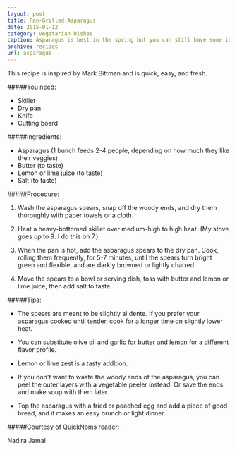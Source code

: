 ```yaml
---
layout: post
title: Pan-Grilled Asparagus
date: 2015-01-12
category: Vegetarian Dishes
caption: Asparagus is best in the spring but you can still have some in winter using frozen vegetables
archive: recipes
url: asparagus
---
```

This recipe is inspired by Mark Bittman and is quick, easy, and fresh.


#####You need:

* Skillet
* Dry pan
* Knife
* Cutting board

#####Ingredients:

* Asparagus (1 bunch feeds 2-4 people, depending on how much they like their veggies)
* Butter (to taste)
* Lemon or lime juice (to taste)
* Salt (to taste)

#####Procedure:

1. Wash the asparagus spears, snap off the woody ends, and dry them thoroughly with paper towels or a cloth.

2. Heat a heavy-bottomed skillet over medium-high to high heat. (My stove goes up to 9. I do this on 7.)

3. When the pan is hot, add the asparagus spears to the dry pan. Cook, rolling them frequently, for 5-7 minutes, until the spears turn bright green and flexible, and are darkly browned or lightly charred. 

4. Move the spears to a bowl or serving dish, toss with butter and lemon or lime juice, then add salt to taste.

#####Tips:

* The spears are meant to be slightly al dente. If you prefer your asparagus cooked until tender, cook for a longer time on slightly lower heat.

* You can substitute olive oil and garlic for butter and lemon for a different flavor profile. 

* Lemon or lime zest is a tasty addition.

* If you don't want to waste the woody ends of the asparagus, you can peel the outer layers with a vegetable peeler instead. Or save the ends and make soup with them later.

* Top the asparagus with a fried or poached egg and add a piece of good bread, and it makes an easy brunch or light dinner.

#####Courtesy of QuickNoms reader:

Nadira Jamal



